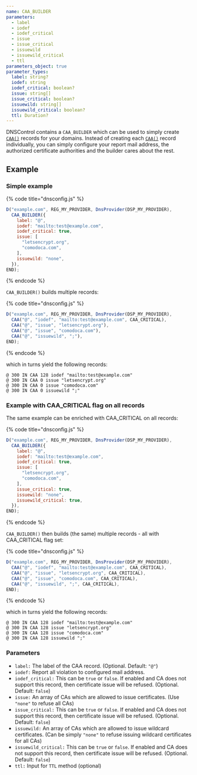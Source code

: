 ```yaml
---
name: CAA_BUILDER
parameters:
  - label
  - iodef
  - iodef_critical
  - issue
  - issue_critical
  - issuewild
  - issuewild_critical
  - ttl
parameters_object: true
parameter_types:
  label: string?
  iodef: string
  iodef_critical: boolean?
  issue: string[]
  issue_critical: boolean?
  issuewild: string[]
  issuewild_critical: boolean?
  ttl: Duration?
---
```


DNSControl contains a `CAA_BUILDER` which can be used to simply create
[`CAA()`](../domain-modifiers/CAA.md) records for your domains. Instead of creating each [`CAA()`](../domain-modifiers/CAA.md) record
individually, you can simply configure your report mail address, the
authorized certificate authorities and the builder cares about the rest.

## Example

### Simple example

{% code title="dnsconfig.js" %}
```javascript
D("example.com", REG_MY_PROVIDER, DnsProvider(DSP_MY_PROVIDER),
  CAA_BUILDER({
    label: "@",
    iodef: "mailto:test@example.com",
    iodef_critical: true,
    issue: [
      "letsencrypt.org",
      "comodoca.com",
    ],
    issuewild: "none",
  }),
END);
```
{% endcode %}

`CAA_BUILDER()` builds multiple records:

{% code title="dnsconfig.js" %}
```javascript
D("example.com", REG_MY_PROVIDER, DnsProvider(DSP_MY_PROVIDER),
  CAA("@", "iodef", "mailto:test@example.com", CAA_CRITICAL),
  CAA("@", "issue", "letsencrypt.org"),
  CAA("@", "issue", "comodoca.com"),
  CAA("@", "issuewild", ";"),
END);
```
{% endcode %}

which in turns yield the following records:

```text
@ 300 IN CAA 128 iodef "mailto:test@example.com"
@ 300 IN CAA 0 issue "letsencrypt.org"
@ 300 IN CAA 0 issue "comodoca.com"
@ 300 IN CAA 0 issuewild ";"
```

### Example with CAA_CRITICAL flag on all records

The same example can be enriched with CAA_CRITICAL on all records:

{% code title="dnsconfig.js" %}
```javascript
D("example.com", REG_MY_PROVIDER, DnsProvider(DSP_MY_PROVIDER),
  CAA_BUILDER({
    label: "@",
    iodef: "mailto:test@example.com",
    iodef_critical: true,
    issue: [
      "letsencrypt.org",
      "comodoca.com",
    ],
    issue_critical: true,
    issuewild: "none",
    issuewild_critical: true,
  }),
END);
```
{% endcode %}

`CAA_BUILDER()` then builds (the same) multiple records - all with CAA_CRITICAL flag set:

{% code title="dnsconfig.js" %}
```javascript
D("example.com", REG_MY_PROVIDER, DnsProvider(DSP_MY_PROVIDER),
  CAA("@", "iodef", "mailto:test@example.com", CAA_CRITICAL),
  CAA("@", "issue", "letsencrypt.org", CAA_CRITICAL),
  CAA("@", "issue", "comodoca.com", CAA_CRITICAL),
  CAA("@", "issuewild", ";", CAA_CRITICAL),
END);
```
{% endcode %}

which in turns yield the following records:

```text
@ 300 IN CAA 128 iodef "mailto:test@example.com"
@ 300 IN CAA 128 issue "letsencrypt.org"
@ 300 IN CAA 128 issue "comodoca.com"
@ 300 IN CAA 128 issuewild ";"
```

### Parameters

* `label:` The label of the CAA record. (Optional. Default: `"@"`)
* `iodef:` Report all violation to configured mail address.
* `iodef_critical:` This can be `true` or `false`. If enabled and CA does not support this record, then certificate issue will be refused. (Optional. Default: `false`)
* `issue:` An array of CAs which are allowed to issue certificates. (Use `"none"` to refuse all CAs)
* `issue_critical:` This can be `true` or `false`. If enabled and CA does not support this record, then certificate issue will be refused. (Optional. Default: `false`)
* `issuewild:` An array of CAs which are allowed to issue wildcard certificates. (Can be simply `"none"` to refuse issuing wildcard certificates for all CAs)
* `issuewild_critical:` This can be `true` or `false`. If enabled and CA does not support this record, then certificate issue will be refused. (Optional. Default: `false`)
* `ttl:` Input for `TTL` method (optional)
